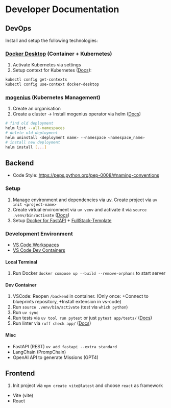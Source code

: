 # Developer Documentation

## DevOps

Install and setup the following technologies:

### [Docker Desktop](https://docs.docker.com/desktop/) (Container + Kubernetes)

1. Activate Kubernetes via settings
2. Setup context for Kubernetes ([Docs](https://docs.docker.com/desktop/kubernetes/)):
```bash
kubectl config get-contexts
kubectl config use-context docker-desktop
```

### [mogenius](https://mogenius.com) (Kubernetes Management)

1. Create an organisation
2. Create a cluster -> Install mogenius operator via helm ([Docs](https://docs.mogenius.com/tutorials/how-to-deploy-docker-container-on-kubernetes))
```bash
# find old deployment
helm list --all-namespaces
# delete old deployment
helm uninstall <deployment name> --namespace <namespace_name>
# install new deployment
helm install [...]
```

## Backend

* Code Style: https://peps.python.org/pep-0008/#naming-conventions

### Setup

1. Manage environment and dependencies via [uv](https://github.com/astral-sh/uv). Create project via `uv init <project-name>`
2. Create virtual environment via `uv venv` and activate it via `source .venv/bin/activate` ([Docs](https://fastapi.tiangolo.com/virtual-environments/#create-a-virtual-environment))
3. Setup [Docker for FastAPI](https://fastapi.tiangolo.com/deployment/docker/?h=docker#fastapi-in-containers-docker) + [FullStack-Template](https://github.com/fastapi/full-stack-fastapi-template/tree/master)

### Development Environment

- [VS Code Workspaces](https://code.visualstudio.com/docs/editor/workspaces)
- [VS Code Dev Containers](https://www.youtube.com/watch?v=dihfA7Ol6Mw)

#### Local Terminal

1. Run Docker `docker compose up --build --remove-orphans` to start server

#### Dev Container

1. VSCode: Reopen `/backend` in container. (Only once: +Connect to blueprints repository, +Install extension in vs-code)
2. Run `source .venv/bin/activate` (test via `which python`)
3. Run `uv sync`
4. Run tests via `uv tool run pytest` or just `pytest app/tests/` ([Docs](https://docs.pytest.org/en/stable/how-to/usage.html))
5. Run linter via `ruff check app/` ([Docs](https://docs.astral.sh/ruff/linter/))

#### Misc

- FastAPI (REST) `uv add fastapi --extra standard`
- LangChain (PrompChain)
- OpenAI API to generate Missions (GPT4)

## Frontend

1. Init project via `npm create vite@latest` and choose `react` as framework

- Vite (vite)
- React
